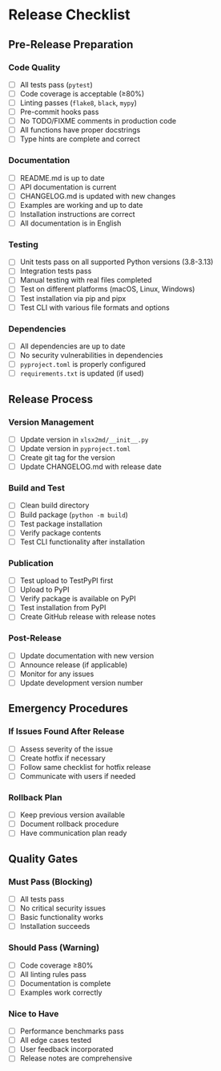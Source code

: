 # Release Checklist

## Pre-Release Preparation

### Code Quality
- [ ] All tests pass (`pytest`)
- [ ] Code coverage is acceptable (≥80%)
- [ ] Linting passes (`flake8`, `black`, `mypy`)
- [ ] Pre-commit hooks pass
- [ ] No TODO/FIXME comments in production code
- [ ] All functions have proper docstrings
- [ ] Type hints are complete and correct

### Documentation
- [ ] README.md is up to date
- [ ] API documentation is current
- [ ] CHANGELOG.md is updated with new changes
- [ ] Examples are working and up to date
- [ ] Installation instructions are correct
- [ ] All documentation is in English

### Testing
- [ ] Unit tests pass on all supported Python versions (3.8-3.13)
- [ ] Integration tests pass
- [ ] Manual testing with real files completed
- [ ] Test on different platforms (macOS, Linux, Windows)
- [ ] Test installation via pip and pipx
- [ ] Test CLI with various file formats and options

### Dependencies
- [ ] All dependencies are up to date
- [ ] No security vulnerabilities in dependencies
- [ ] `pyproject.toml` is properly configured
- [ ] `requirements.txt` is updated (if used)

## Release Process

### Version Management
- [ ] Update version in `xlsx2md/__init__.py`
- [ ] Update version in `pyproject.toml`
- [ ] Create git tag for the version
- [ ] Update CHANGELOG.md with release date

### Build and Test
- [ ] Clean build directory
- [ ] Build package (`python -m build`)
- [ ] Test package installation
- [ ] Verify package contents
- [ ] Test CLI functionality after installation

### Publication
- [ ] Test upload to TestPyPI first
- [ ] Upload to PyPI
- [ ] Verify package is available on PyPI
- [ ] Test installation from PyPI
- [ ] Create GitHub release with release notes

### Post-Release
- [ ] Update documentation with new version
- [ ] Announce release (if applicable)
- [ ] Monitor for any issues
- [ ] Update development version number

## Emergency Procedures

### If Issues Found After Release
- [ ] Assess severity of the issue
- [ ] Create hotfix if necessary
- [ ] Follow same checklist for hotfix release
- [ ] Communicate with users if needed

### Rollback Plan
- [ ] Keep previous version available
- [ ] Document rollback procedure
- [ ] Have communication plan ready

## Quality Gates

### Must Pass (Blocking)
- [ ] All tests pass
- [ ] No critical security issues
- [ ] Basic functionality works
- [ ] Installation succeeds

### Should Pass (Warning)
- [ ] Code coverage ≥80%
- [ ] All linting rules pass
- [ ] Documentation is complete
- [ ] Examples work correctly

### Nice to Have
- [ ] Performance benchmarks pass
- [ ] All edge cases tested
- [ ] User feedback incorporated
- [ ] Release notes are comprehensive
